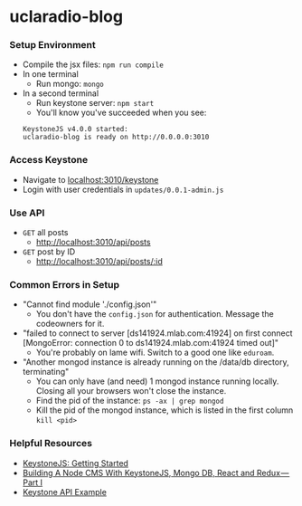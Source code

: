 # uclaradio-blog

### Setup Environment

- Compile the jsx files: `npm run compile`
- In one terminal
  - Run mongo: `mongo`
- In a second terminal
  - Run keystone server: `npm start`
  - You'll know you've succeeded when you see:
  ```
  KeystoneJS v4.0.0 started:
  uclaradio-blog is ready on http://0.0.0.0:3010
  ```

### Access Keystone

- Navigate to [localhost:3010/keystone]()
- Login with user credentials in `updates/0.0.1-admin.js`

### Use API

- `GET` all posts
  - [http://localhost:3010/api/posts]()
- `GET` post by ID
  - [http://localhost:3010/api/posts/:id]()

### Common Errors in Setup

- "Cannot find module './config.json'"
  - You don't have the `config.json` for authentication. Message the codeowners for it.
- "failed to connect to server [ds141924.mlab.com:41924] on first connect [MongoError: connection 0 to ds141924.mlab.com:41924 timed out]"
  - You're probably on lame wifi. Switch to a good one like `eduroam`.
- "Another mongod instance is already running on the /data/db directory, terminating"
  - You can only have (and need) 1 mongod instance running locally. Closing all your browsers won't close the instance.
  - Find the pid of the instance:
    `ps -ax | grep mongod`
  - Kill the pid of the mongod instance, which is listed in the first column
    `kill <pid>`

### Helpful Resources

- [KeystoneJS: Getting Started](https://keystonejs.com/getting-started/)
- [Building A Node CMS With KeystoneJS, Mongo DB, React and Redux — Part I](https://itnext.io/building-a-node-cms-with-keystonejs-mongo-db-react-and-redux-part-i-ae5958496df2)
- [Keystone API Example](https://gist.github.com/JedWatson/9741171)
